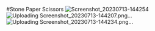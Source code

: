 #Stone Paper Scissors
![Screenshot_20230713-144254](https://github.com/sany1001/StonePaperScissors/assets/56750385/5d55553d-a2bf-47a8-8ad5-9307fdb2322d)
![Uploading Screenshot_20230713-144207.png…]()
![Uploading Screenshot_20230713-144234.png…]()
